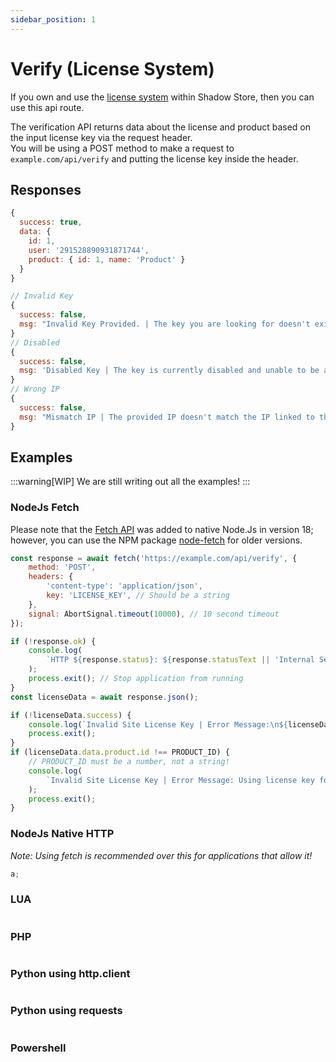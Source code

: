 ```yaml
---
sidebar_position: 1
---
```


# Verify (License System)

If you own and use the [license system](https://shadowdevs.com/store/licensesystem) within Shadow Store, then you can use this api route.

The verification API returns data about the license and product based on the input license key via the request header.\
You will be using a POST method to make a request to `example.com/api/verify` and putting the license key inside the header.

## Responses

```js title="Success"
{
  success: true,
  data: {
    id: 1,
    user: '291528890931871744',
    product: { id: 1, name: 'Product' }
  }
}
```

```js title="Failures"
// Invalid Key
{
  success: false,
  msg: "Invalid Key Provided. | The key you are looking for doesn't exist within the database."
}
// Disabled
{
  success: false,
  msg: 'Disabled Key | The key is currently disabled and unable to be authorized.'
}
// Wrong IP
{
  success: false,
  msg: "Mismatch IP | The provided IP doesn't match the IP linked to the key."
}
```

## Examples

:::warning[WIP]
We are still writing out all the examples!
:::

### NodeJs Fetch

Please note that the [Fetch API](https://developer.mozilla.org/en-US/docs/Web/API/Fetch_API) was added to native Node.Js in version 18; however, you can use the NPM package [node-fetch](https://www.npmjs.com/package/node-fetch) for older versions.

```js
const response = await fetch('https://example.com/api/verify', {
	method: 'POST',
	headers: {
		'content-type': 'application/json',
		key: 'LICENSE_KEY', // Should be a string
	},
	signal: AbortSignal.timeout(10000), // 10 second timeout
});

if (!response.ok) {
	console.log(
		`HTTP ${response.status}: ${response.statusText || 'Internal Server Error'}`
	);
	process.exit(); // Stop application from running
}
const licenseData = await response.json();

if (!licenseData.success) {
	console.log(`Invalid Site License Key | Error Message:\n${licenseData.msg}`);
	process.exit();
}
if (licenseData.data.product.id !== PRODUCT_ID) {
	// PRODUCT_ID must be a number, not a string!
	console.log(
		`Invalid Site License Key | Error Message: Using license key for a different product.`
	);
	process.exit();
}
```

### NodeJs Native HTTP

_Note: Using fetch is recommended over this for applications that allow it!_

```js
a;
```

### LUA

```lua

```

### PHP

```php

```

### Python using http.client

```py

```

### Python using requests

```py

```

### Powershell

```shell

```
